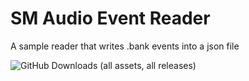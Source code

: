 # SM Audio Event Reader
A sample reader that writes .bank events into a json file

![GitHub Downloads (all assets, all releases)](https://img.shields.io/github/downloads/QuestionableM/SM-Audio-Event-Reader/total?style=for-the-badge)
